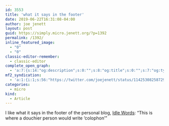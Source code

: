 ```yaml
---
id: 3553
title: 'what it says in the footer'
date: 2019-06-22T16:31:08-04:00
author: joe jenett
layout: post
guid: https://simply.micro.jenett.org/?p=1392
permalink: /1392/
inline_featured_image:
  - "0"
  - "0"
classic-editor-remember:
  - classic-editor
complete_open_graph:
  - 'a:7:{s:14:"og:description";s:0:"";s:8:"og:title";s:0:"";s:7:"og:type";s:0:"";s:12:"twitter:card";s:7:"summary";s:15:"twitter:creator";s:0:"";s:19:"twitter:description";s:0:"";s:8:"og:image";s:0:"";}'
mf2_syndication:
  - 'a:1:{i:1;s:56:"https://twitter.com/joejenett/status/1142530825872953344";}'
categories:
  - micro
kind:
  - Article
---
```

I like what it says in the footer of the personal blog, [Idle Words](https://idlewords.com/ "Idle Words"): “This is where a douchier person would write &#8216;colophon’”